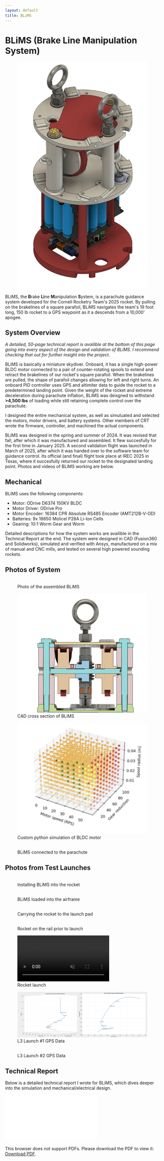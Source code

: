 ```yaml
---
layout: default
title: BLiMS
---
```


# BLiMS (Brake Line Manipulation System)

<figure class="center-figure">
    <img src="blims_1.png" alt="Blims main rendering">
    <figcaption></figcaption>
</figure>

BLiMS, the **B**rake **Li**ne **M**anipulation **S**ystem, is a parachute guidance system developed for the Cornell Rocketry Team's 2025 rocket. By pulling on the brakelines of a square parafoil, BLiMS navigates the team's 19 foot long, 150 lb rocket to a GPS waypoint as it a descends from a 10,000' apogee.

## System Overview

*A detailed, 50-page technical report is availible at the bottom of this page going into every aspect of the design and validation of BLiMS. I recommend checking that out for further insight into the project.*

BLiMS is basically a miniature skydiver. Onboard, it has a single high-power BLDC motor connected to a pair of counter-rotating spools to extend and retract the brakelines of our rocket's square parafoil. When the brakelines are pulled, the shape of parafoil changes allowing for left and right turns. An onboard PID controller uses GPS and altimiter data to guide the rocket to a predetermined landing point. Given the weight of the rocket and extreme deceleration during parachute inflation, BLiMS was deisgned to withstand **>4,500 lbs** of loading while still retaining complete control over the parachute. 

I designed the entire mechanical system, as well as simuluated and selected the motors, motor drivers, and battery systems. Other members of CRT wrote the firmware, controller, and machined the actual components.

BLiMS was designed in the spring and summer of 2024. It was revised that fall, after which it was manufactured and assembled. It flew succesfully for the first time in January 2025. A second validation flight was launched in March of 2025, after which it was handed over to the software team for guidance control. Its official (and final) flight took place at IREC 2025 in Texas, where it succesfully returned our rocket to the designated landing point. Photos and videos of BLiMS working are below. 

## Mechanical

BLiMS uses the following components:
- Motor: ODrive D6374 150KV BLDC
- Motor Driver: ODrive Pro
- Motor Encoder: 16384 CPR Absolute RS485 Encoder (AMT212B-V-OD)
- Batteries: 9x 18650 Molicel P28A Li-Ion Cells
- Gearing: 10:1 Worm Gear and Worm

Detailed descriptions for how the system works are availible in the Technical Report at the end. The system were designed in CAD (Fusion360 and Solidworks), simulated and verified with Ansys, manufactured on a mix of manual and CNC mills, and tested on several high powered sounding rockets. 

## Photos of System

<figure class="center-figure">
    <img src="blims_2.png" alt="">
    <figcaption>Photo of the assembled BLiMS</figcaption>
</figure>

<figure class="center-figure">
    <img src="blims_3.png" alt="">
    <figcaption>CAD cross section of BLiMS</figcaption>
</figure>

<figure class="center-figure">
    <img src="blims_3.2.png" alt="">
    <figcaption>Custom python simulation of BLDC motor</figcaption>
</figure>

<figure class="center-figure">
    <img src="blims_4.png" alt="">
    <figcaption>BLiMS connected to the parachute</figcaption>
</figure>

## Photos from Test Launches

<figure class="center-figure">
    <img src="blims_5.png" alt="">
    <figcaption>Installing BLiMS into the rocket</figcaption>
</figure>

<figure class="center-figure">
    <img src="blims_6.png" alt="">
    <figcaption>BLiMS loaded into the airframe</figcaption>
</figure>

<figure class="center-figure">
    <img src="blims_7.png" alt="">
    <figcaption>Carrying the rocket to the launch pad</figcaption>
</figure>

<figure class="center-figure">
    <img src="blims_8.png" alt="">
    <figcaption>Rocket on the rail prior to launch</figcaption>
</figure>

<figure class="center-video">
    <video controls autoplay loop muted>
    <source src="blims_launch_2.mp4" type="video/mp4">
    Your browser does not support the HTML5 Video element.
    </video>
    <figcaption>Rocket launch</figcaption>
</figure>

<figure class="center-figure">
    <img src="blims_9.png" alt="">
    <figcaption>L3 Launch #1 GPS Data</figcaption>
</figure>

<figure class="center-figure">
    <img src="blims_10.png" alt="">
    <figcaption>L3 Launch #2 GPS Data</figcaption>
</figure>

## Technical Report

Below is a detailed technical report I wrote for BLiMS, which dives deeper into the simulation and mechanical/electrical design.

<object data="blims_tech_report.pdf" type="application/pdf" width="500px" height="700px">
    <embed src="blims_tech_report.pdf">
        <p>This browser does not support PDFs. Please download the PDF to view it: <a href="blims_tech_report.pdf">Download PDF</a>.</p>
    </embed>
</object>